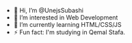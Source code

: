 - 👋 Hi, I’m @UnejsSubashi
- 👀 I’m interested in Web Development
- 🌱 I’m currently learning HTML/CSS/JS
- ⚡ Fun fact: I'm studying in Qemal Stafa.

<!---
qs-unejs/qs-unejs is a ✨ special ✨ repository because its `README.md` (this file) appears on your GitHub profile.
You can click the Preview link to take a look at your changes.
- <!--
 💞️ I’m looking to collaborate on ... 
 📫 How to reach me ..
 😄 Pronouns: ...
-->
